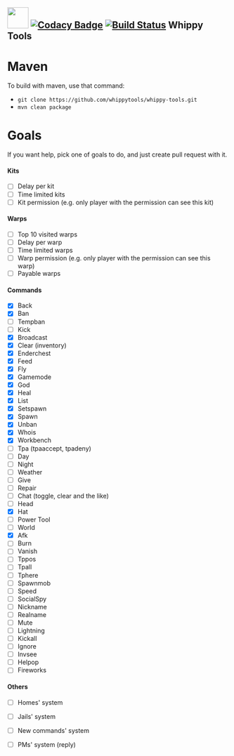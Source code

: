 ## <img src="https://avatars1.githubusercontent.com/u/35628511?s=200&v=4" width="48"> [![Codacy Badge](https://api.codacy.com/project/badge/Grade/6f800b26da2148a1b5f2b69da656cacf)](https://www.codacy.com/app/bmstefanski/whippy-tools?utm_source=github.com&amp;utm_medium=referral&amp;utm_content=whippytools/whippy-tools&amp;utm_campaign=Badge_Grade) [![Build Status](https://travis-ci.org/whippytools/whippy-tools.svg?branch=master)](https://travis-ci.org/whippytools/whippy-tools) Whippy Tools 

# Maven
To build with maven, use that command: 
- `git clone https://github.com/whippytools/whippy-tools.git`
- `mvn clean package`

# Goals
If you want help, pick one of goals to do, and just create pull request with it.

#### Kits
- [ ] Delay per kit
- [ ] Time limited kits
- [ ] Kit permission (e.g. only player with the permission can see this kit)

#### Warps
- [ ] Top 10 visited warps
- [ ] Delay per warp
- [ ] Time limited warps
- [ ] Warp permission (e.g. only player with the permission can see this warp)
- [ ] Payable warps

#### Commands
- [x] Back
- [x] Ban 
- [ ] Tempban
- [ ] Kick
- [x] Broadcast
- [x] Clear (inventory)
- [x] Enderchest
- [x] Feed
- [x] Fly
- [x] Gamemode
- [x] God
- [x] Heal
- [x] List
- [x] Setspawn
- [x] Spawn
- [x] Unban
- [x] Whois
- [x] Workbench
- [ ] Tpa (tpaaccept, tpadeny)
- [ ] Day
- [ ] Night
- [ ] Weather
- [ ] Give
- [ ] Repair
- [ ] Chat (toggle, clear and the like)
- [ ] Head
- [x] Hat
- [ ] Power Tool
- [ ] World
- [x] Afk
- [ ] Burn
- [ ] Vanish
- [ ] Tppos
- [ ] Tpall
- [ ] Tphere
- [ ] Spawnmob
- [ ] Speed
- [ ] SocialSpy
- [ ] Nickname
- [ ] Realname
- [ ] Mute
- [ ] Lightning
- [ ] Kickall
- [ ] Ignore
- [ ] Invsee
- [ ] Helpop
- [ ] Fireworks

#### Others
- [ ] Homes' system
- [ ] Jails' system
- [ ] New commands' system
- [ ] PMs' system (reply) 

